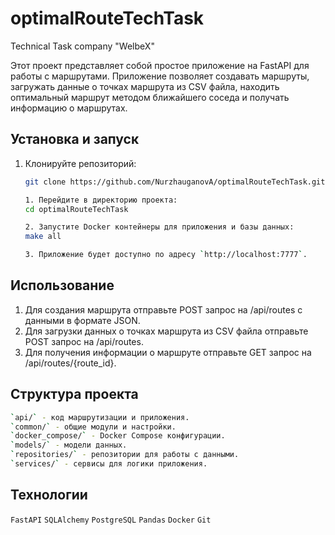 # optimalRouteTechTask
Technical Task company "WelbeX"

Этот проект представляет собой простое приложение на FastAPI для работы с маршрутами. Приложение позволяет создавать маршруты, загружать данные о точках маршрута из CSV файла, находить оптимальный маршрут методом ближайшего соседа и получать информацию о маршрутах.

## Установка и запуск

1. Клонируйте репозиторий:

   ```sh
   git clone https://github.com/NurzhauganovA/optimalRouteTechTask.git

   1. Перейдите в директорию проекта:
   cd optimalRouteTechTask

   2. Запустите Docker контейнеры для приложения и базы данных:
   make all

   3. Приложение будет доступно по адресу `http://localhost:7777`.

## Использование

1. Для создания маршрута отправьте POST запрос на /api/routes с данными в формате JSON.
2. Для загрузки данных о точках маршрута из CSV файла отправьте POST запрос на /api/routes.
3. Для получения информации о маршруте отправьте GET запрос на /api/routes/{route_id}.

## Структура проекта

  ```sh
  `api/` - код маршрутизации и приложения.
  `common/` - общие модули и настройки.
  `docker_compose/` - Docker Compose конфигурации.
  `models/` - модели данных.
  `repositories/` - репозитории для работы с данными.
  `services/` - сервисы для логики приложения.
  ```

## Технологии

`FastAPI`
`SQLAlchemy`
`PostgreSQL`
`Pandas`
`Docker`
`Git`
